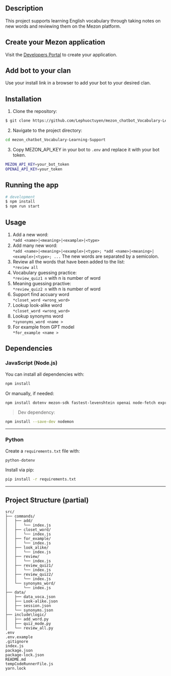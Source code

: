## Description
This project supports learning English vocabulary through taking notes on new words and reviewing them on the Mezon platform.
## Create your Mezon application

Visit the [Developers Portal](https://dev-developers.nccsoft.vn/) to create your application.

## Add bot to your clan

Use your install link in a browser to add your bot to your desired clan.

## Installation
1. Clone the repository: 
```bash
$ git clone https://github.com/Lephuoctuyen/mezon_chatbot_Vocabulary-Learning-Support.git
```
2. Navigate to the project directory: 
```bash
cd mezon_chatbot_Vocabulary-Learning-Support
```
3. Copy MEZON_API_KEY in your bot to `.env` and replace it with your bot token.
```bash
MEZON_API_KEY=your_bot_token
OPENAI_API_KEY=your_token
```
## Running the app

```bash
# development
$ npm install
$ npm run start
```
## Usage
1. Add a new word:\
`*add <name>|<meaning>|<example>|<type>`
2. Add many new word:\
`*add <name>|<meaning>|<example>|<type>; *add <name>|<meaning>|<example>|<type>; ...`
The new words are separated by a semicolon.
3. Review all the words that have been added to the list:\
`*review all`
4. Vocabulary guessing practice:\
`*review_quiz1 n`
with n is number of word 
5. Meaning guessing practive:\
`*review_quiz2 n` with n is number of word
6. Support find accuary word\
`*closet_word <wrong_word>`
7. Lookup look-alike word\
`*closet_word <wrong_word>`
8. Lookup synonyms word\
`*synonyms_word <name >`
9. For example from GPT model\
`*for_example <name >`

## Dependencies

### JavaScript (Node.js)

You can install all dependencies with:

```bash
npm install
```

Or manually, if needed:

```bash
npm install dotenv mezon-sdk fastest-levenshtein openai node-fetch express cors node-cron
```

> Dev dependency:

```bash
npm install --save-dev nodemon
```

---

### Python 

Create a `requirements.txt` file with:

```txt
python-dotenv
```

Install via pip:

```bash
pip install -r requirements.txt
```

---


## Project Structure (partial)
```
src/
├── commands/ 
│   ├── add/
│   │   └── index.js
│   ├── closet_word/
│   │   └── index.js
│   ├── for_example/
│   │   └── index.js
│   ├── look_alike/
│   │   └── index.js
│   ├── review/
│   │   └── index.js
│   ├── review_quiz1/
│   │   └── index.js
│   ├── review_quiz2/
│   │   └── index.js
│   └── synonyms_word/
│       └── index.js
├── data/
│   ├── data_voca.json
│   ├── Look-alike.json
│   ├── session.json
│   └── synonyms.json
├── include\logic/
│   ├── add_word.py
│   ├── quiz_mode.py
│   └── review_all.py
.env
.env.example
.gitignore
index.js
package.json
package-lock.json
README.md
tempCodeRunnerFile.js
yarn.lock
```

